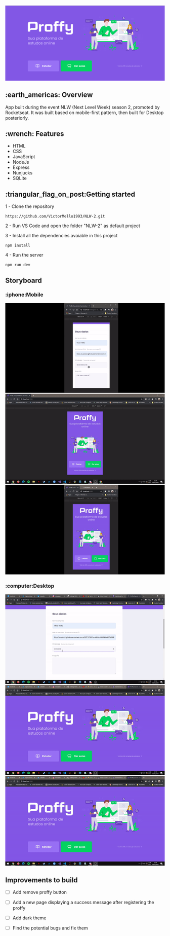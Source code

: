 ![](/public/images/Screenshot_1.png)

<h2>:earth_americas: Overview</h2>
<p>App built during the event NLW (Next Level Week) season 2, promoted by Rocketseat. It was built based on mobile-first pattern, then built for Desktop posteriorly.<p>

<h2>:wrench: Features</h2>
<ul>
  <li>HTML</li>
  <li>CSS</li>
  <li>JavaScript</li>
  <li>NodeJs</li>
  <li>Express</li>
  <li>Nunjucks</li>
  <li>SQLite</li>
</ul>  

<h2>:triangular_flag_on_post:Getting started</h2>

1 - Clone the repository
```
https://github.com/VictorMello1993/NLW-2.git
```
2 - Run VS Code and open the folder "NLW-2" as default project

3 - Install all the dependencies avaiable in this project
```
npm install
```
4 - Run the server
```
npm run dev
```

<h2>Storyboard</h2>
<h3>:iphone:Mobile</h3>

![](/public/images/proffyMobileGif1.gif)
![](/public/images/proffyMobileGif2.gif)
![](/public/images/proffyMobileGif3.gif)

<h3>:computer:Desktop</h3>

![](/public/images/proffyDesktop1.gif)
![](/public/images/proffyDesktop2.gif)
![](/public/images/proffyDesktop3.gif)

## Improvements to build
- [ ] Add remove proffy button
- [ ] Add a new page displaying a success message after registering the proffy
- [ ] Add dark theme 
- [ ] Find the potential bugs and fix them





